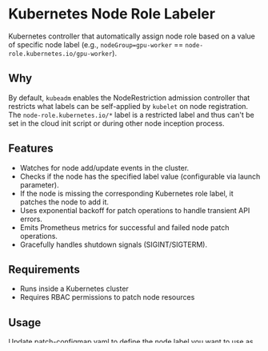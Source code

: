 # Kubernetes Node Role Labeler

Kubernetes controller that automatically assign node role based on a value of specific node label (e.g., `nodeGroup=gpu-worker` == `node-role.kubernetes.io/gpu-worker`).

## Why 

By default, `kubeadm` enables the NodeRestriction admission controller that restricts what labels can be self-applied by `kubelet` on node registration. The `node-role.kubernetes.io/*` label is a restricted label and thus can't be set in the cloud init script or during other node inception process.

## Features

- Watches for node add/update events in the cluster.
- Checks if the node has the specified label value (configurable via launch parameter).
- If the node is missing the corresponding Kubernetes role label, it patches the node to add it.
- Uses exponential backoff for patch operations to handle transient API errors.
- Emits Prometheus metrics for successful and failed node patch operations.
- Gracefully handles shutdown signals (SIGINT/SIGTERM).

## Requirements

- Runs inside a Kubernetes cluster
- Requires RBAC permissions to patch node resources

## Usage

Update [patch-configmap.yaml](deployment/overlays/prod/patch-configmap.yaml) to define the node label you want to use as source for the node role. Fro example: 

```yaml
apiVersion: v1
kind: ConfigMap
metadata:
  name: node-role-controller-config
  namespace: node-labeler
data:
  roleLabel: "nodeGroup" # value of this label will be the node role 
  roleReplace: "false"   # whether to replace the existing node role if one exists
```

Then apply to the cluster: 

```sh
kubectl apply -k deployment/overlays/prod
```

This will ensure all nodes with `nodeGroup=customer-gpu` are labeled with `node-role.kubernetes.io/customer-gpu`.

> If you change ConfigMap value after the deployment remember to restart the deployment: `kubectl -n node-labeler rollout restart deployment node-role-controller`

## Metrics

The `node-role-controller` emits following metrics: 

- `node_role_patch_success_total`: Number of successful node patch operations.
- `node_role_patch_failure_total`: Number of failed node patch operations.

## Validation (optional)

The image produced by this repo comes with SLSA attestation which verifies that node role setter image was built in this repo. You can either verify that manually via [Sigstore](https://docs.sigstore.dev/about/overview/)  CLI or in the cluster suing [Sigstore](https://docs.sigstore.dev/about/overview/) policy controller.

### Manual 

> Update the image digest to the version you end up using.

```shell
export IMAGE=ghcr.io/mchmarny/node-role-controller:v0.4.7@sha256:d23b55a5b88196a62c549a7c5bcd115031ee0c013baa96c9bfa0f58b6e94de22

cosign verify-attestation \
    --output json \
    --type slsaprovenance \
    --certificate-identity-regexp 'https://github.com/.*/.*/.github/workflows/.*' \
    --certificate-oidc-issuer 'https://token.actions.githubusercontent.com' \
    $IMAGE 
```

### In Cluster

To to ensure the image used in the node role setter was built in this repo, you can enroll that one namespace (default: `node-labeler`):

```shell
kubectl label namespace node-labeler policy.sigstore.dev/include=true
```

And then add ClusterImagePolicy:

```shell
kubectl apply -f policy/clusterimagepolicy.yaml
```

And then test admission policy: 

```shell
 kubectl -n node-labeler run test --image=$IMAGE
```

If you don't already have [Sigstore](https://docs.sigstore.dev/about/overview/) policy controller, you add it into your cluster:

```shell
kubectl create namespace cosign-system
helm repo add sigstore https://sigstore.github.io/helm-charts
helm repo update
helm install policy-controller -n cosign-system sigstore/policy-controller
```

## Demo 

> Requires [Kind](https://kind.sigs.k8s.io/)

To demo the functionality of this controller, first create a simple Kind configuration file (e.g. `kind.yaml`) to ensure multiple nodes

```yaml
kind: Cluster
apiVersion: kind.x-k8s.io/v1alpha4

nodes:
  - role: control-plane
    labels:
      nodeGroup: system
  - role: worker
    labels:
      nodeGroup: worker
  - role: worker
    labels:
      nodeGroup: worker
```

Next launch a Kind cluster using that config:

```shell
kind create cluster --config kind.yaml
```

Set your cluster context: 

```shell
kubectl cluster-info --context kind
```

Node, when you run `kubectl get nodes` you should see `3` nodes:

```shell
NAME                                 STATUS   ROLES           AGE    VERSION
node-role-controller-control-plane   Ready    control-plane   2m9s   v1.33.1
node-role-controller-worker          Ready    <none>          114s   v1.33.1
node-role-controller-worker2         Ready    <none>          114s   v1.33.1
```

Next, deploy the `node-role-controller`:

```shell
kubectl apply -k deployment/overlays/prod
```

When you run the same list nodes command, you will see the roles of the nodes updated based on the value of the `nodeGroup` label: 

```shell
NAME                                 STATUS   ROLES                  AGE     VERSION
node-role-controller-control-plane   Ready    control-plane,system   3m12s   v1.33.1
node-role-controller-worker          Ready    worker                 2m57s   v1.33.1
node-role-controller-worker2         Ready    worker                 2m57s   v1.33.1
```

Any new node that joins the cluster will automatically have its role set on a value of that label. 

You can also `kubectl edit node node-role-controller-worker` and change the value of the `nodeGroup` label to see new role being assigned to that node. 

> Note: technically, node can have multiple roles so the `kind-node-role-controller` just adds new one. 

## Disclaimer

This is my personal project and it does not represent my employer. While I do my best to ensure that everything works, I take no responsibility for issues caused by this code.